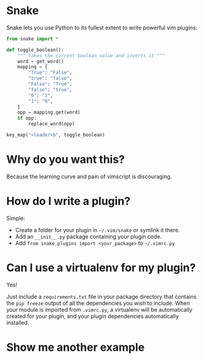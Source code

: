 Snake
=====

Snake lets you use Python to its fullest extent to write powerful vim plugins:

```python
from snake import *

def toggle_boolean():
    """ takes the current boolean value and inverts it """
    word = get_word()
    mapping = {
        "True": "False",
        "true": "false",
        "False": "True",
        "false": "true",
        "0": "1",
        "1": "0",
    }
    opp = mapping.get(word)
    if opp:
        replace_word(opp)

key_map("<leader>b", toggle_boolean)
```

Why do you want this?
=====================

Because the learning curve and pain of vimscript is discouraging.

How do I write a plugin?
========================

Simple:

* Create a folder for your plugin in `~/.vim/snake` or symlink it there.
* Add an `__init__.py` package containing your plugin code.
* Add `from snake.plugins import <your_package>` to `~/.vimrc.py`

Can I use a virtualenv for my plugin?
=====================================

Yes!

Just include a `requirements.txt` file in your package directory that contains
the `pip freeze` output of all the dependencies you wish to include.  When your
module is imported from `.vimrc.py`, a virtualenv will be automatically created
for your plugin, and your plugin dependencies automatically installed.

Show me another example
=======================

